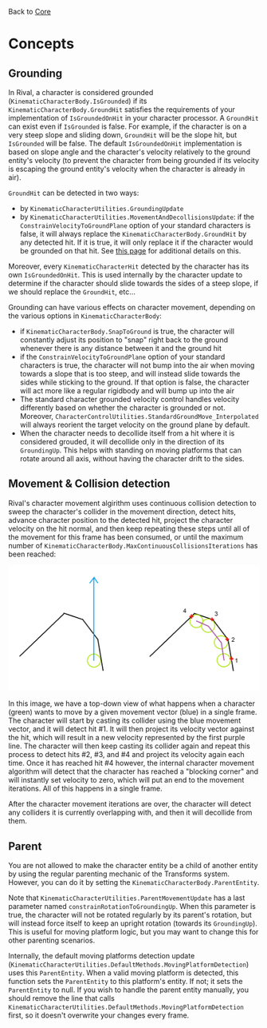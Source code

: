 Back to [Core](../core.md)

# Concepts

## Grounding

In Rival, a character is considered grounded (`KinematicCharacterBody.IsGrounded`) if its `KinematicCharacterBody.GroundHit` satisfies the requirements of your implementation of `IsGroundedOnHit` in your character processor. A `GroundHit` can exist even if `IsGrounded` is false. For example, if the character is on a very steep slope and sliding down, `GroundHit` will be the slope hit, but `IsGrounded` will be false. The default `IsGroundedOnHit` implementation is based on slope angle and the character's velocity relatively to the ground entity's velocity (to prevent the character from being grounded if its velocity is escaping the ground entity's velocity when the character is already in air).

`GroundHit` can be detected in two ways:
* by `KinematicCharacterUtilities.GroundingUpdate`
* by `KinematicCharacterUtilities.MovementAndDecollisionsUpdate`: if the `ConstrainVelocityToGroundPlane` option of your standard characters is false, it will always replace the `KinematicCharacterBody.GroundHit` by any detected hit. If it is true, it will only replace it if the character would be grounded on that hit. See [this page](../How_To/constraining-movement-to-ground.md) for additional details on this.

Moreover, every `KinematicCharacterHit` detected by the character has its own `IsGroundedOnHit`. This is used internally by the character update to determine if the character should slide towards the sides of a steep slope, if we should replace the `GroundHit`, etc...

Grounding can have various effects on character movement, depending on the various options in `KinematicCharacterBody`:
* if `KinematicCharacterBody.SnapToGround` is true, the character will constantly adjust its position to "snap" right back to the ground whenever there is any distance between it and the ground hit
* if the `ConstrainVelocityToGroundPlane` option of your standard characters is true, the character will not bump into the air when moving towards a slope that is too steep, and will instead slide towards the sides while sticking to the ground. If that option is false, the character will act more like a regular rigidbody and will bump up into the air
* The standard character grounded velocity control handles velocity differently based on whether the character is grounded or not. Moreover, `CharacterControlUtilities.StandardGroundMove_Interpolated` will always reorient the target velocity on the ground plane by default.  
* When the character needs to decollide itself from a hit where it is considered grouded, it will decollide only in the direction of its `GroundingUp`. This helps with standing on moving platforms that can rotate around all axis, without having the character drift to the sides.


## Movement & Collision detection

Rival's character movement algirithm uses continuous collision detection to sweep the character's collider in the movement direction, detect hits, advance character position to the detected hit, project the character velocity on the hit normal, and then keep repeating these steps until all of the movement for this frame has been consumed, or until the maximum number of `KinematicCharacterBody.MaxContinuousCollisionsIterations` has been reached:

![](../Images/core-movement.png)

In this image, we have a top-down view of what happens when a character (green) wants to move by a given movement vector (blue) in a single frame. The character will start by casting its collider using the blue movement vector, and it will detect hit #1. It will then project its velocity vector against the hit, which will result in a new velocity represented by the first purple line. The character will then keep casting its collider again and repeat this process to detect hits #2, #3, and #4 and project its velocity again each time. Once it has reached hit #4 however, the internal character movement algorithm will detect that the character has reached a "blocking corner" and will instantly set velocity to zero, which will put an end to the movement iterations. All of this happens in a single frame.

After the character movement iterations are over, the character will detect any colliders it is currently overlapping with, and then it will decollide from them.


## Parent

You are not allowed to make the character entity be a child of another entity by using the regular parenting mechanic of the Transforms system. However, you can do it by setting the `KinematicCharacterBody.ParentEntity`.

Note that `KinematicCharacterUtilities.ParentMovementUpdate` has a last parameter named `constrainRotationToGroundingUp`. When this parameter is true, the character will not be rotated regularly by its parent's rotation, but will instead force itself to keep an upright rotation (towards its `GroundingUp`). This is useful for moving platform logic, but you may want to change this for other parenting scenarios.

Internally, the default moving platforms detection update (`KinematicCharacterUtilities.DefaultMethods.MovingPlatformDetection`) uses this `ParentEntity`. When a valid moving platform is detected, this function sets the `ParentEntity` to this platform's entity. If not; it sets the `ParentEntity` to null. If you wish to handle the parent entity manually, you should remove the line that calls `KinematicCharacterUtilities.DefaultMethods.MovingPlatformDetection` first, so it doesn't overwrite your changes every frame.


